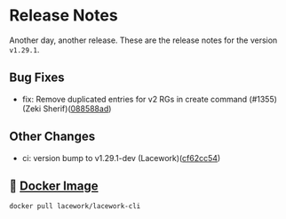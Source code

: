 # Release Notes
Another day, another release. These are the release notes for the version `v1.29.1`.

## Bug Fixes
* fix: Remove duplicated entries for v2 RGs in create command (#1355) (Zeki Sherif)([088588ad](https://github.com/lacework/go-sdk/commit/088588ad6b38ffa720b147d504d1174bcb4e7747))
## Other Changes
* ci: version bump to v1.29.1-dev (Lacework)([cf62cc54](https://github.com/lacework/go-sdk/commit/cf62cc548775d75c4d87e952abad1394cd2c2dd9))

## :whale: [Docker Image](https://hub.docker.com/r/lacework/lacework-cli)
```
docker pull lacework/lacework-cli
```
